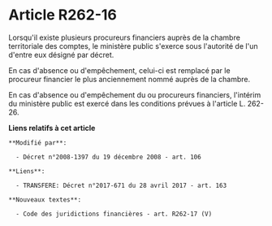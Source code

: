 # Article R262-16

Lorsqu'il existe plusieurs procureurs financiers auprès de la chambre territoriale des comptes, le ministère public s'exerce
sous l'autorité de l'un d'entre eux désigné par décret. 

En cas d'absence ou d'empêchement, celui-ci est remplacé par le procureur financier le plus anciennement nommé auprès de la
chambre. 

En cas d'absence ou d'empêchement du ou procureurs financiers, l'intérim du ministère public est exercé dans les conditions
prévues à l'article L. 262-26.

**Liens relatifs à cet article**

	**Modifié par**:

	  - Décret n°2008-1397 du 19 décembre 2008 - art. 106

	**Liens**:

	  - TRANSFERE: Décret n°2017-671 du 28 avril 2017 - art. 163

	**Nouveaux textes**:

	  - Code des juridictions financières - art. R262-17 (V)
